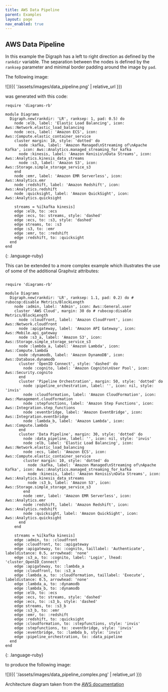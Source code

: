 ```yaml
---
title: AWS Data Pipeline
parent: Examples
layout: page
nav_enabled: true
---
```


## AWS Data Pipeline

In this example the Digraph has a left to right direction as defined by the `rankdir` variable. The separation between the nodes is defined by the `ranksep` parameter and minimal border padding around the image by `pad`.

The following image:

![]({{ '/assets/images/data_pipeline.png' | relative_url }})

was generated with this code:

~~~
require 'diagrams-rb'

module Diagrams
  Digraph.new(rankdir: 'LR', ranksep: 1, pad: 0.5) do
    node :elb, label: 'Elastic Load Balancing', icon: Aws::Network.elastic_load_balancing
    node :ecs, label: 'Amazon ECS', icon: Aws::Compute.elastic_container_service
    cluster margin: 10, style: 'dotted' do
      node :kafka, label: 'Amazon Managed\nStreaming of\nApache Kafka', icon: Aws::Analytics.managed_streaming_for_kafka
      node :kinesis, label: 'Amazon Kenisis\nData Streams', icon: Aws::Analytics.kinesis_data_streams
      node :s3, label: 'Amazon S3', icon: Aws::Storage.simple_storage_service_s3
    end
    node :emr, label: 'Amazon EMR Serverless', icon: Aws::Analytics.emr
    node :redshift, label: 'Amazon Redshift', icon: Aws::Analytics.redshift
    node :quicksight, label: 'Amazon QuickSight', icon: Aws::Analytics.quicksight

    streams = %i[kafka kinesis]
    edge :elb, to: :ecs
    edge :ecs, to: streams, style: 'dashed'
    edge :ecs, to: :s3, style: 'dashed'
    edge streams, to: :s3
    edge :s3, to: :emr
    edge :emr, to: :redshift
    edge :redshift, to: :quicksight
  end
end
~~~
{: .language-ruby}

This can be extended to a more complex example which illustrates the use of some of the additional Graphviz attributes:

~~~

require 'diagrams-rb'

module Diagrams
  Digraph.new(rankdir: 'LR', ranksep: 1.1, pad: 0.2) do # rubocop:disable Metrics/BlockLength
    node :admin, label: 'Admin', icon: Aws::General.user
    cluster 'AWS Cloud', margin: 30 do # rubocop:disable Metrics/BlockLength
      node :cloudfront, label: 'Amazon CloudFront', icon: Aws::Network.cloudfront
      node :apigateway, label: 'Amazon API Gateway', icon: Aws::Mobile.api_gateway
      node :s3_a, label: 'Amazon S3', icon: Aws::Storage.simple_storage_service_s3
      node :lambda_a, label: 'Amazon Lambda', icon: Aws::Compute.lambda
      node :dynamodb, label: 'Amazon DynamoDB', icon: Aws::Database.dynamodb
      cluster 'OpenID Connect', style: 'dashed' do
        node :cognito, label: 'Amazon Cognito\nUser Pool', icon: Aws::Security.cognito
      end
      cluster 'Pipeline Orchestration', margin: 50, style: 'dotted' do
        node :pipeline_orchestration, label: '', icon: nil, style: 'invis'
        node :cloudformation, label: 'Amazon CloudFormation', icon: Aws::Management.cloudformation
        node :stepfunctions, label: 'Amazon Step Functions', icon: Aws::Integration.step_functions
        node :eventbridge, label: 'Amazon EventBridge', icon: Aws::Integration.eventbridge
        node :lambda_b, label: 'Amazon Lambda', icon: Aws::Compute.lambda
      end
      cluster 'Data Pipeline', margin: 30, style: 'dotted' do
        node :data_pipeline, label: '', icon: nil, style: 'invis'
        node :elb, label: 'Elastic Load Balancing', icon: Aws::Network.elastic_load_balancing
        node :ecs, label: 'Amazon ECS', icon: Aws::Compute.elastic_container_service
        cluster margin: 10, style: 'dotted' do
          node :kafka, label: 'Amazon Managed\nStreaming of\nApache Kafka', icon: Aws::Analytics.managed_streaming_for_kafka
          node :kinesis, label: 'Amazon Kenisis\nData Streams', icon: Aws::Analytics.kinesis_data_streams
          node :s3_b, label: 'Amazon S3', icon: Aws::Storage.simple_storage_service_s3
        end
        node :emr, label: 'Amazon EMR Serverless', icon: Aws::Analytics.emr
        node :redshift, label: 'Amazon Redshift', icon: Aws::Analytics.redshift
        node :quicksight, label: 'Amazon QuickSight', icon: Aws::Analytics.quicksight
      end
    end

    streams = %i[kafka kinesis]
    edge :admin, to: :cloudfront
    edge :cloudfront, to: :apigateway
    edge :apigateway, to: :cognito, taillabel: 'Authenticate', labeldistance: 0.5, arrowhead: 'none'
    edge :s3_a, to: :cognito, label: 'Login', lhead: 'cluster_OpenID_Connect'
    edge :apigateway, to: :lambda_a
    edge :cloudfront, to: :s3_a
    edge :lambda_a, to: :cloudformation, taillabel: 'Execute', labeldistance: 0.5, arrowhead: 'none'
    edge :lambda_a, to: :dynamodb
    edge :lambda_b, to: :dynamodb
    edge :elb, to: :ecs
    edge :ecs, to: streams, style: 'dashed'
    edge :ecs, to: :s3_b, style: 'dashed'
    edge streams, to: :s3_b
    edge :s3_b, to: :emr
    edge :emr, to: :redshift
    edge :redshift, to: :quicksight
    edge :cloudformation, to: :stepfunctions, style: 'invis'
    edge :stepfunctions, to: :eventbridge, style: 'invis'
    edge :eventbridge, to: :lambda_b, style: 'invis'
    edge :pipeline_orchestration, to: :data_pipeline
  end
end
~~~
{: .language-ruby}

to produce the following image:

![]({{ '/assets/images/data_pipeline_complex.png' | relative_url }})

Architecture diagram taken from the [AWS documentation](https://docs.aws.amazon.com/solutions/latest/clickstream-analytics-on-aws/architecture-overview.html)

